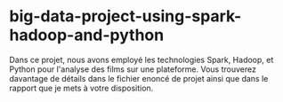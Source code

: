 # big-data-project-using-spark-hadoop-and-python 

Dans ce projet, nous avons employé les technologies Spark, Hadoop, et Python pour l'analyse des films sur une plateforme. Vous trouverez davantage de détails dans le fichier enoncé de projet ainsi que dans le rapport que je mets à votre disposition.

